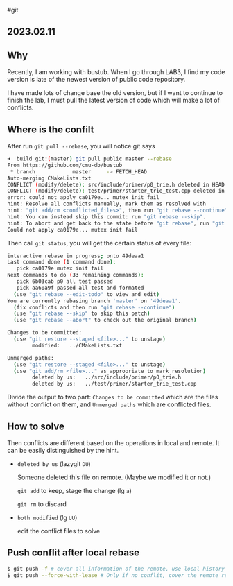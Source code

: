 #git 
## 2023.02.11

## Why

Recently, I am working with bustub. When I go through LAB3, I find my code version is late of the newest version of public code repository. 

I have made lots of change base the old version, but if I want to continue to finish the lab, I must pull the latest version of code which will make a lot of conflicts.

## Where is the confilt

After run `git pull --rebase`, you will notice git says 

```bash
➜  build git:(master) git pull public master --rebase                                     
From https://github.com/cmu-db/bustub
 * branch            master     -> FETCH_HEAD
Auto-merging CMakeLists.txt
CONFLICT (modify/delete): src/include/primer/p0_trie.h deleted in HEAD and modified in ca0179e (mutex init fail).  Version ca0179e (mutex init fail) of src/include/primer/p0_trie.h left in tree.
CONFLICT (modify/delete): test/primer/starter_trie_test.cpp deleted in HEAD and modified in ca0179e (mutex init fail).  Version ca0179e (mutex init fail) of test/primer/starter_trie_test.cpp left in tree.
error: could not apply ca0179e... mutex init fail
hint: Resolve all conflicts manually, mark them as resolved with
hint: "git add/rm <conflicted_files>", then run "git rebase --continue".
hint: You can instead skip this commit: run "git rebase --skip".
hint: To abort and get back to the state before "git rebase", run "git rebase --abort".
Could not apply ca0179e... mutex init fail
```

Then call `git status`, you will get the certain status of every file:

```bash
interactive rebase in progress; onto 49deaa1
Last command done (1 command done):
   pick ca0179e mutex init fail
Next commands to do (33 remaining commands):
   pick 6b03cab p0 all test passed
   pick aa60a9f passed all test and formated
  (use "git rebase --edit-todo" to view and edit)
You are currently rebasing branch 'master' on '49deaa1'.
  (fix conflicts and then run "git rebase --continue")
  (use "git rebase --skip" to skip this patch)
  (use "git rebase --abort" to check out the original branch)

Changes to be committed:
  (use "git restore --staged <file>..." to unstage)
        modified:   ../CMakeLists.txt

Unmerged paths:
  (use "git restore --staged <file>..." to unstage)
  (use "git add/rm <file>..." as appropriate to mark resolution)
        deleted by us:   ../src/include/primer/p0_trie.h
        deleted by us:   ../test/primer/starter_trie_test.cpp
```

Divide the output to two part: `Changes to be committed` which are the files without conflict on them, and `Unmerged paths` which are conflicted files.

## How to solve

Then conflicts are different based on the operations in local and remote. It can be easily distinguished by the hint.

- `deleted by us` (lazygit `DU`)

  Someone deleted this file on remote. (Maybe we modified it or not.)

  `git add` to keep, stage the change (lg `a`)

  `git rm` to discard

- `both modified` (lg `UU`)

  edit the conflict files to solve
  
## Push conflit after local rebase

```bash
$ git push -f # cover all information of the remote, use local history instead
$ git push --force-with-lease # Only if no conflit, cover the remote repo history
```
